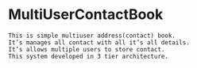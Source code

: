 # MultiUserContactBook
	This is simple multiuser address(contact) book.
	It’s manages all contact with all it’s all details.
	It’s allows multiple users to store contact.
	This system developed in 3 tier architecture.
